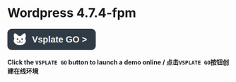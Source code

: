 # Wordpress 4.7.4-fpm

<a href="https://www.vsplate.com/?docker-compose=https://github.com/vsplate/dcenvs/wordpress/4.7.4-fpm"><img alt="VSPLATE GO" src="https://raw.githubusercontent.com/vsplate/images/master/vsgo_btn.png" width="200px"></a>

**Click the `VSPLATE GO` button to launch a demo online / 点击`VSPLATE GO`按钮创建在线环境**